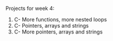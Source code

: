 Projects for week 4:
1. C- More functions, more nested loops 
2. C- Pointers, arrays and strings
3. C- More pointers, arrays and strings
